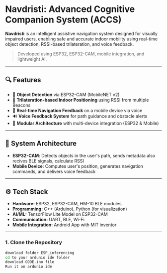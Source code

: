 # Navdristi: Advanced Cognitive Companion System (ACCS)

**Navdristi** is an intelligent assistive navigation system designed for visually impaired users, enabling safe and accurate indoor mobility using real-time object detection, RSSI-based trilateration, and voice feedback.

> Developed using ESP32, ESP32-CAM, mobile integration, and lightweight AI.

---

## 🔍 Features

- 📸 **Object Detection** via ESP32-CAM (MobileNET v2)
- 📶 **Trilateration-based Indoor Positioning** using RSSI from multiple Beacons
- 📱 **Real-time Navigation Feedback** on a mobile device via voice
- 🔊 **Voice Feedback System** for path guidance and obstacle alerts
- 🔧 **Modular Architecture** with multi-device integration (ESP32 & Mobile)

---

## 🧠 System Architecture


- **ESP32-CAM**: Detects objects in the user's path, sends metadata also recives  BLE signals, calculate RSSI
- **Mobile Device**: Computes user's position, generates navigation commands, and delivers voice feedback

---

## ⚙️ Tech Stack

- **Hardware:** ESP32, ESP32-CAM, HM-10 BLE modules
- **Programming:** C++ (Arduino), Python (for visualization)
- **AI/ML:** TensorFlow Lite Model on ESP32-CAM
- **Communication:** UART, BLE, Wi-Fi 
- **Mobile Integration:** Android App with MIT inventor

---

### 1. Clone the Repository

```bash
download folder ESP_inferencing 
cd to your ardunio ide folder
download CODE.ino file
Run it on ardunio ide 

